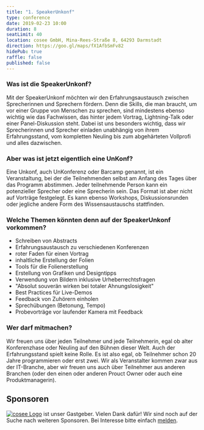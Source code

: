 ```yaml
---
title: "1. SpeakerUnkonf"
type: conference
date: 2019-02-23 10:00
duration: 8
seatLimit: 40
location: cosee GmbH, Mina-Rees-Straße 8, 64293 Darmstadt
direction: https://goo.gl/maps/fX1AfbSmFv82
hidePub: true
raffle: false
published: false
---
```


### Was ist die SpeakerUnkonf?

Mit der SpeakerUnkonf möchten wir den Erfahrungsaustausch zwischen Sprecherinnen und Sprechern fördern. Denn die Skills, die man braucht, um vor einer Gruppe von Menschen zu sprechen, sind mindestens ebenso wichtig wie das Fachwissen, das hinter jedem Vortrag, Lightning-Talk oder einer Panel-Diskussion steht. Dabei ist uns besonders wichtig, dass wir Sprecherinnen und Sprecher einladen unabhängig von ihrem Erfahrungsstand, vom kompletten Neuling bis zum abgehärteten Vollprofi und alles dazwischen.

### Aber was ist jetzt eigentlich eine UnKonf?

Eine Unkonf, auch UnKonferenz oder Barcamp genannt, ist ein Veranstaltung, bei der die Teilnehmenden selbst am Anfang des Tages über das Programm abstimmen. Jeder teilnehmende Person kann ein potenzieller Sprecher oder eine Sprecherin sein. Das Format ist aber nicht auf Vorträge festgelegt. Es kann ebenso Workshops, Diskussionsrunden oder jegliche andere Form des Wissensaustauschs stattfinden.  

### Welche Themen könnten denn auf der SpeakerUnkonf vorkommen?

- Schreiben von Abstracts
- Erfahrungsaustausch zu verschiedenen Konferenzen
- roter Faden für einen Vortrag
- inhaltliche Erstellung der Folien
- Tools für die Folienerstellung
- Erstellung von Grafiken und Designtipps
- Verwendung von Bildern inklusive Urheberrechtsfragen
- "Absolut souverän wirken bei totaler Ahnungslosigkeit"
- Best Practices für Live-Demos
- Feedback von Zuhörern einholen
- Sprechübungen (Betonung, Tempo)
- Probevorträge vor laufender Kamera mit Feedback

### Wer darf mitmachen?

Wir freuen uns über jeden Teilnehmer und jede Teilnehmerin, egal ob alter Konferenzhase oder Neuling auf den Bühnen dieser Welt. Auch der Erfahrungsstand spielt keine Rolle. Es ist also egal, ob Teilnehmer schon 20 Jahre programmieren oder erst zwei. Wir als Veranstalter kommen zwar aus der IT-Branche, aber wir freuen uns auch über Teilnehmer aus anderen Branchen (oder den einen oder anderen Prouct Owner oder auch eine Produktmanagerin).  

## Sponsoren

<div style="clear: both;"></div>

[![cosee Logo](/images/sponsors/cosee.png)](http://www.cosee.biz) ist unser Gastgeber. Vielen Dank dafür! Wir sind noch auf der Suche nach weiteren Sponsoren. Bei Interesse bitte einfach [melden](mailto:orga@jug-da.de).
